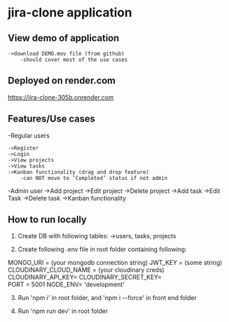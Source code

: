 # jira-clone application

## View demo of application

    ->download DEMO.mov file (from github)
        -should cover most of the use cases


## Deployed on render.com

https://jira-clone-305b.onrender.com
 

## Features/Use cases

-Regular users

	->Register    
	->Login 
	->View projects
	->View tasks
	->Kanban functionality (drag and drop feature)
		-can NOT move to ‘Completed’ status if not admin

-Admin user
	->Add project 
	->Edit project
	->Delete project 
	->Add task
	->Edit Task 
	->Delete task 
	->Kanban functionality 
	

## How to run  locally 

1. Create DB with following tables: 
    ->users, tasks, projects 
    
2. Create following .env file in root folder containing following:

MONGO_URI =   (your mongodb connection string)
JWT_KEY =  (some string)
CLOUDINARY_CLOUD_NAME =  (your cloudinary creds)
CLOUDINARY_API_KEY= 
CLOUDINARY_SECRET_KEY=  
PORT =  5001
NODE_ENV=  'development'

3. Run 'npm i' in root folder, and 'npm i --force' in front end folder

4. Run 'npm run dev' in root folder

